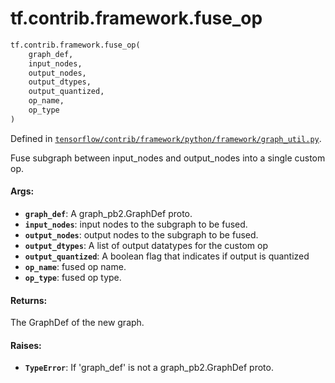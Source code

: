 <div itemscope itemtype="http://developers.google.com/ReferenceObject">
<meta itemprop="name" content="tf.contrib.framework.fuse_op" />
<meta itemprop="path" content="Stable" />
</div>

# tf.contrib.framework.fuse_op

``` python
tf.contrib.framework.fuse_op(
    graph_def,
    input_nodes,
    output_nodes,
    output_dtypes,
    output_quantized,
    op_name,
    op_type
)
```



Defined in [`tensorflow/contrib/framework/python/framework/graph_util.py`](/code/stable/tensorflow/contrib/framework/python/framework/graph_util.py).

Fuse subgraph between input_nodes and output_nodes into a single custom op.

#### Args:

* <b>`graph_def`</b>: A graph_pb2.GraphDef proto.
* <b>`input_nodes`</b>: input nodes to the subgraph to be fused.
* <b>`output_nodes`</b>: output nodes to the subgraph to be fused.
* <b>`output_dtypes`</b>: A list of output datatypes for the custom op
* <b>`output_quantized`</b>: A boolean flag that indicates if output is quantized
* <b>`op_name`</b>: fused op name.
* <b>`op_type`</b>: fused op type.

#### Returns:

The GraphDef of the new graph.


#### Raises:

* <b>`TypeError`</b>: If 'graph_def' is not a graph_pb2.GraphDef proto.
